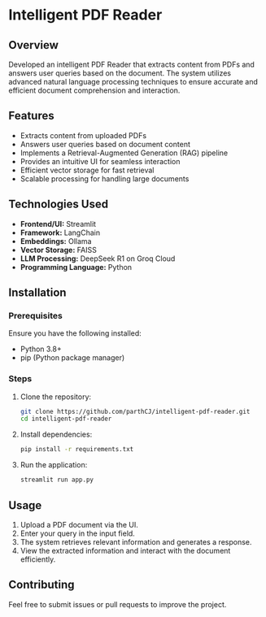 # Intelligent PDF Reader

## Overview
Developed an intelligent PDF Reader that extracts content from PDFs and answers user queries based on the document. The system utilizes advanced natural language processing techniques to ensure accurate and efficient document comprehension and interaction.

## Features
- Extracts content from uploaded PDFs
- Answers user queries based on document content
- Implements a Retrieval-Augmented Generation (RAG) pipeline
- Provides an intuitive UI for seamless interaction
- Efficient vector storage for fast retrieval
- Scalable processing for handling large documents

## Technologies Used
- **Frontend/UI:** Streamlit
- **Framework:** LangChain
- **Embeddings:** Ollama
- **Vector Storage:** FAISS
- **LLM Processing:** DeepSeek R1 on Groq Cloud
- **Programming Language:** Python

## Installation
### Prerequisites
Ensure you have the following installed:
- Python 3.8+
- pip (Python package manager)

### Steps
1. Clone the repository:
   ```sh
   git clone https://github.com/parthCJ/intelligent-pdf-reader.git
   cd intelligent-pdf-reader
   ```
2. Install dependencies:
   ```sh
   pip install -r requirements.txt
   ```
3. Run the application:
   ```sh
   streamlit run app.py
   ```

## Usage
1. Upload a PDF document via the UI.
2. Enter your query in the input field.
3. The system retrieves relevant information and generates a response.
4. View the extracted information and interact with the document efficiently.

## Contributing
Feel free to submit issues or pull requests to improve the project.
